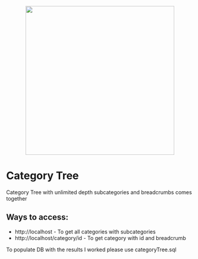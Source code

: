 <p align="center"><a href="https://laravel.com" target="_blank"><img src="https://raw.githubusercontent.com/laravel/art/master/logo-lockup/5%20SVG/2%20CMYK/1%20Full%20Color/laravel-logolockup-cmyk-red.svg" width="400"></a></p>

<h1>Category Tree</h1>

<p>Category Tree with unlimited depth subcategories and breadcrumbs comes together</p>

<h2>Ways to access:</h2>
<ul>
    <li>http://localhost - To get all categories with subcategories</li>
    <li>http://localhost/category/id - To get category with id and breadcrumb</li>
</ul>

<p>To populate DB with the results I worked please use categoryTree.sql</p>